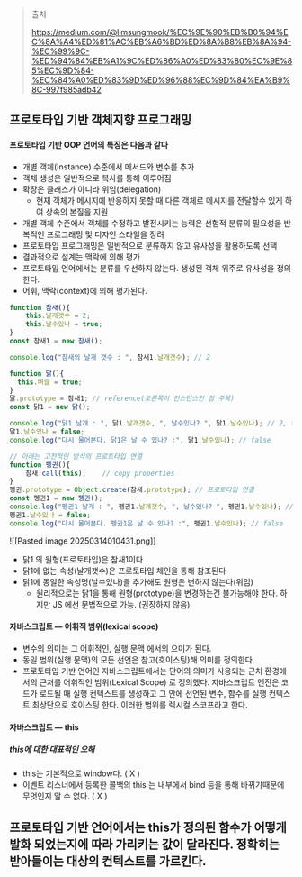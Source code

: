 > 출처
> 
> https://medium.com/@limsungmook/%EC%9E%90%EB%B0%94%EC%8A%A4%ED%81%AC%EB%A6%BD%ED%8A%B8%EB%8A%94-%EC%99%9C-%ED%94%84%EB%A1%9C%ED%86%A0%ED%83%80%EC%9E%85%EC%9D%84-%EC%84%A0%ED%83%9D%ED%96%88%EC%9D%84%EA%B9%8C-997f985adb42

## 프로토타입 기반 객체지향 프로그래밍

#### 프로토타입 기반 OOP 언어의 특징은 다음과 같다

- 개별 객체(Instance) 수준에서 메서드와 변수를 추가
- 객체 생성은 일반적으로 복사를 통해 이루어짐
- 확장은 클래스가 아니라 위임(delegation)
	- 현재 객체가 메시지에 반응하지 못할 때 다른 객체로 메시지를 전달할수 있게 하여 상속의 본질을 지원
- 개별 객체 수준에서 객체를 수정하고 발전시키는 능력은 선험적 분류의 필요성을 반복적인 프로그래밍 및 디자인 스타일을 장려
- 프로토타입 프로그래밍은 일반적으로 분류하지 않고 유사성을 활용하도록 선택
- 결과적으로 설계는 맥락에 의해 평가
- 프로토타입 언어에서는 분류를 우선하지 않는다. 생성된 객체 위주로 유사성을 정의한다.
- 어휘, 맥락(context)에 의해 평가된다.

``` js
function 참새(){
    this.날개갯수 = 2;
    this.날수있나 = true;
}
const 참새1 = new 참새();

console.log("참새의 날개 갯수 : ", 참새1.날개갯수); // 2

function 닭(){
  this.벼슬 = true;
}
닭.prototype = 참새1; // reference(오른쪽이 인스턴스인 점 주목)
const 닭1 = new 닭();

console.log("닭1 날개 : ", 닭1.날개갯수, ", 날수있나? ", 닭1.날수있나); // 2, true
닭1.날수있나 = false;
console.log("다시 물어본다. 닭1은 날 수 있나? :", 닭1.날수있나); // false

// 아래는 고전적인 방식의 프로토타입 연결
function 펭귄(){
    참새.call(this);    // copy properties
}
펭귄.prototype = Object.create(참새.prototype); // 프로토타입 연결
const 펭귄1 = new 펭귄();
console.log("펭귄1 날개 : ", 펭귄1.날개갯수, ", 날수있나? ", 펭귄1.날수있나); // 2, true
펭귄1.날수있나 = false;
console.log("다시 물어본다. 펭귄1은 날 수 있나? :", 펭귄1.날수있나); // false
```

![[Pasted image 20250314010431.png]]

- 닭1 의 원형(프로토타입)은 참새1이다
- 닭1에 없는 속성(날개갯수)은 프로토타입 체인을 통해 참조된다
- 닭1에 동일한 속성명(날수있나)을 추가해도 원형은 변하지 않는다(위임)  
	- 원리적으로는 닭1을 통해 원형(prototype)을 변경하는건 불가능해야 한다. 하지만 JS 에선 문법적으로 가능. (권장하지 않음)

#### 자바스크립트 — 어휘적 범위(lexical scope)

- 변수의 의미는 그 어휘적인, 실행 문맥 에서의 으미가 된다.
- 동일 범위(실행 문맥)의 모든 선언은 참고(호이스팅)해 의미를 정의한다.
- 프로토타입 기반 언어인 자바스크립트에서는 단어의 의미가 사용되는 근처 환경에서의 근처를 어휘적인 범위(Lexical Scope) 로 정의했다. 자바스크립트 엔진은 코드가 로드될 때 실행 컨텍스트를 생성하고 그 안에 선언된 변수, 함수를 실행 컨텍스트 최상단으로 호이스팅 한다. 이러한 범위를 렉시컬 스코프라고 한다.

#### 자바스크립트 — **this**

##### this에 대한 대표적인 오해
- this는 기본적으로 window다. ( X )
- 이벤트 리스너에서 등록한 콜백의 this 는 내부에서 bind 등을 통해 바뀌기때문에 무엇인지 알 수 없다. ( X )

프로토타입 기반 언어에서는 this가 정의된 함수가 어떻게 발화 되었는지에 따라 가리키는 값이 달라진다. 정확히는 받아들이는 대상의 컨텍스트를 가르킨다.
- 
